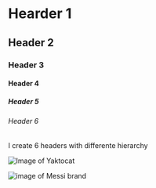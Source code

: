 # Hearder 1
## Header 2
### Header 3
#### Header 4
##### Header 5
###### Header 6

I create 6 headers with differente hierarchy

![Image of Yaktocat](https://octodex.github.com/images/yaktocat.png)

![image of Messi brand](https://github.com/Exp-Communicate-Using-Markdown-Cohort-1/series-communicate-using-markdown-SantiMor05/assets/148176264/35f3b430-39b3-4ad0-95ab-93823d1b617c)
